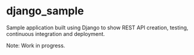 # django_sample

Sample application built using Django to show REST API creation, testing, continuous integration and deployment.

Note: Work in progress.
